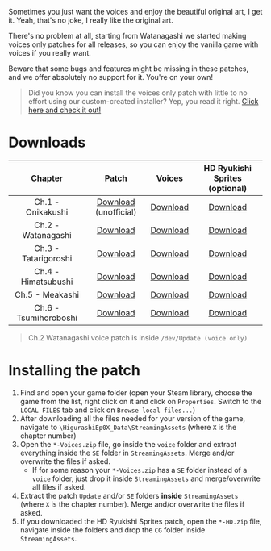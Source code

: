 Sometimes you just want the voices and enjoy the beautiful original art, I get it. Yeah, that's no joke, I really like the original art.

There's no problem at all, starting from Watanagashi we started making voices only patches for all releases, so you can enjoy the vanilla game with voices if you really want.

Beware that some bugs and features might be missing in these patches, and we offer absolutely no support for it. You're on your own!

> Did you know you can install the voices only patch with little to no effort using our custom-created installer? Yep, you read it right. [Click here and check it out!](https://github.com/07th-mod/Higurashi_Installer_WPF/releases/latest)

# Downloads

| Chapter | Patch | Voices | HD Ryukishi Sprites (optional) |
|:---------------------:|:-----------------------------------------------------------------------------------:|:----------------------------------------------------------------:|:------------------------------------------------------------:|
| Ch.1 - Onikakushi | [Download](https://github.com/07th-mod/onikakushi/releases/tag/v0.9.0) (unofficial) | [Download](https://07th-mod.com/nipah/Onikakushi-Voices.zip) | [Download](https://07th-mod.com/nipah/Onikakushi-HD.zip) |
| Ch.2 - Watanagashi | [Download](https://github.com/07th-mod/watanagashi/archive/master.zip) | [Download](https://07th-mod.com/nipah/Watanagashi-Voices.zip) |  [Download](https://07th-mod.com/nipah/Watanagashi-HD.zip) |
| Ch.3 - Tatarigoroshi | [Download](https://github.com/07th-mod/tatarigoroshi/releases/tag/v0.5.2) | [Download](https://07th-mod.com/nipah/Tatarigoroshi-Voices.zip) |  [Download](https://07th-mod.com/nipah/Tatarigoroshi-HD.zip) |
| Ch.4 - Himatsubushi | [Download](https://github.com/07th-mod/himatsubushi/releases/tag/v0.5.1) | [Download](https://07th-mod.com/nipah/Himatsubushi-Voices.zip) | [Download](https://07th-mod.com/nipah/Himatsubushi-HD.zip) |
| Ch.5 - Meakashi | [Download](https://github.com/07th-mod/meakashi/releases/tag/v0.5.0) | [Download](https://07th-mod.com/nipah/Meakashi-Voices.zip) | [Download](https://07th-mod.com/nipah/Meakashi-HD.zip) |
| Ch.6 - Tsumihoroboshi | [Download](https://github.com/07th-mod/tsumihoroboshi/releases/tag/v0.1.0) | [Download](https://07th-mod.com/nipah/Tsumihoroboshi-Voices.zip) | [Download](https://07th-mod.com/nipah/Tsumihoroboshi-HD.zip) |

> Ch.2 Watanagashi voice patch is inside ``/dev/Update (voice only)``

# Installing the patch

1. Find and open your game folder (open your Steam library, choose the game from the list, right click on it and click on ``Properties``. Switch to the ``LOCAL FILES`` tab and click on ``Browse local files...``)
2. After downloading all the files needed for your version of the game, navigate to ``\HigurashiEp0X_Data\StreamingAssets`` (where ``X`` is the chapter number)
3. Open the ``*-Voices.zip`` file, go inside the ``voice`` folder and extract everything inside the ``SE`` folder in ``StreamingAssets``. Merge and/or overwrite the files if asked.
    * If for some reason your ``*-Voices.zip`` has a ``SE`` folder instead of a ``voice`` folder, just drop it inside ``StreamingAssets`` and merge/overwrite all files if asked.
4. Extract the patch ``Update`` and/or ``SE`` folders **inside** ``StreamingAssets`` (where ``X`` is the chapter number). Merge and/or overwrite the files if asked.
5. If you downloaded the HD Ryukishi Sprites patch, open the ``*-HD.zip`` file, navigate inside the folders and drop the ``CG`` folder inside ``StreamingAssets``.